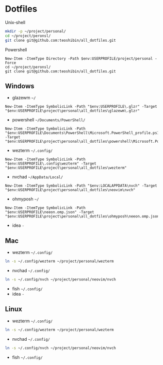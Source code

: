 
# Dotfiles

Unix-shell

```bash
mkdir -p ~/project/personal/
cd ~/project/peronsl/
git clone git@github.com:teoshibin/all_dotfiles.git
```

Powershell

```pwsh
New-Item -ItemType Directory -Path $env:USERPROFILE/project/personal -Force
cd ~/project/peronsl/
git clone git@github.com:teoshibin/all_dotfiles.git
```

## Windows

- glazewm `~/`

```pwsh
New-Item -ItemType SymbolicLink -Path "$env:USERPROFILE\.glzr" -Target "$env:USERPROFILE\project\personal\all_dotfiles\glazewm\.glzr"
```

- powershell `~/Documents/PowerShell/`

```pwsh
New-Item -ItemType SymbolicLink -Path "$env:USERPROFILE\Documents\PowerShell\Microsoft.PowerShell_profile.ps1" -Target "$env:USERPROFILE\project\personal\all_dotfiles\powershell\Microsoft.PowerShell_profile.ps1"
```

- wezterm `~/.config/`

```pwsh
New-Item -ItemType SymbolicLink -Path "$env:USERPROFILE\.config\wezterm" -Target "$env:USERPROFILE\project\personal\all_dotfiles\wezterm"
```

- nvchad `~/AppData/Local/`

```pwsh
New-Item -ItemType SymbolicLink -Path "$env:LOCALAPPDATA\nvch" -Target "$env:USERPROFILE\project\personal\all_dotfiles\neovim\nvch"
```

- ohmyposh `~/`

```pwsh
New-Item -ItemType SymbolicLink -Path "$env:USERPROFILE\neeon.omp.json" -Target "$env:USERPROFILE\project\personal\all_dotfiles\ohmyposh\neeon.omp.json"
```

- idea `-`

## Mac

- wezterm `~/.config/`

```bash
ln -s ~/.config/wezterm ~/project/personal/wezterm
```

- nvchad `~/.config/`

```bash
ln -s ~/.config/nvch ~/project/personal/neovim/nvch
```

- fish `~/.config/`
- idea `-`

## Linux

- wezterm `~/.config/`

```bash
ln -s ~/.config/wezterm ~/project/personal/wezterm
```

- nvchad `~/.config/`

```bash
ln -s ~/.config/nvch ~/project/personal/neovim/nvch
```

- fish `~/.config/`
